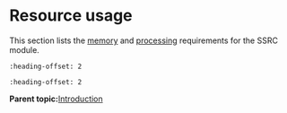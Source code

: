# Resource usage

This section lists the [memory](memory_requirements.md) and [processing](processing_requirements.md) requirements for the SSRC module.


```{include} ../topics/memory_requirements.md
:heading-offset: 2
```

```{include} ../topics/processing_requirements.md
:heading-offset: 2
```

**Parent topic:**[Introduction](../topics/introduction.md)

